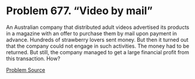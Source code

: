 # Problem 677. “Video by mail”

An Australian company that distributed adult videos advertised its products in a magazine with an offer to purchase them by mail upon payment in advance. Hundreds of strawberry lovers sent money. But then it turned out that the company could not engage in such activities. The money had to be returned. But still, the company managed to get a large financial profit from this transaction. How?

[Problem Source](https://www.trizland.ru/tasks/5306/)